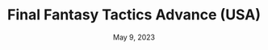 ---
layout: gba
title: "Final Fantasy Tactics Advance (USA)"
categories:
 - approved
 - gba
 - universal
 - safe
tags:
- final fantasy
date: May 9, 2023
permalink: /games/ffta/play/details
publisher: Square Enix
gid: ffta
---